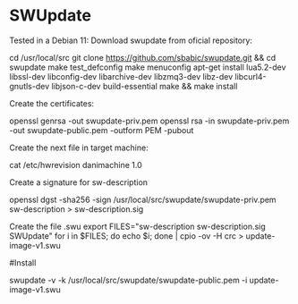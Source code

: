 # SWUpdate
Tested in a Debian 11:
Download swupdate from oficial repository:

cd /usr/local/src
git clone https://github.com/sbabic/swupdate.git  && cd swupdate
make test_defconfig
make menuconfig
apt-get install lua5.2-dev libssl-dev libconfig-dev libarchive-dev libzmq3-dev libz-dev libcurl4-gnutls-dev libjson-c-dev build-essential
make && make install

Create the certificates:

openssl genrsa -out swupdate-priv.pem
openssl rsa -in swupdate-priv.pem -out swupdate-public.pem -outform PEM -pubout

Create the next file in target machine:

cat /etc/hwrevision
danimachine 1.0

Create a signature for sw-description

openssl dgst -sha256 -sign /usr/local/src/swupdate/swupdate-priv.pem sw-description > sw-description.sig

Create the file .swu
 export FILES="sw-description sw-description.sig SWUpdate"
 for i in $FILES; do echo $i; done | cpio -ov -H crc >  update-image-v1.swu

#Install

 swupdate -v -k /usr/local/src/swupdate/swupdate-public.pem -i update-image-v1.swu 
